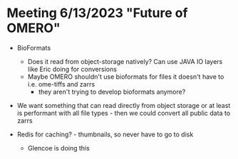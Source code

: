 # Meeting 6/13/2023 "Future of OMERO"

- BioFormats
    - Does it read from object-storage natively? Can use JAVA IO layers like Eric doing for conversions
    - Maybe OMERO shouldn't use bioformats for files it doesn't have to i.e. ome-tiffs and zarrs
        - they aren't trying to develop bioformats anymore?

- We want something that can read directly from object storage or at least is performant with all file types - then we could convert all public data to zarrs

- Redis for caching? - thumbnails, so never have to go to disk 
    - Glencoe is doing this